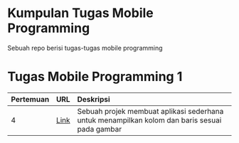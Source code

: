 # Kumpulan Tugas Mobile Programming

Sebuah repo berisi tugas-tugas mobile programming 

# Tugas Mobile Programming 1

| Pertemuan        | URL | Deskripsi |
| ---------------- |:---:|:----------|
| 4 | [Link](https://github.com/Jauhariq/Mobile-programming1/tree/aplikasi-pertama) | Sebuah projek membuat aplikasi sederhana untuk menampilkan kolom dan baris sesuai pada gambar |
